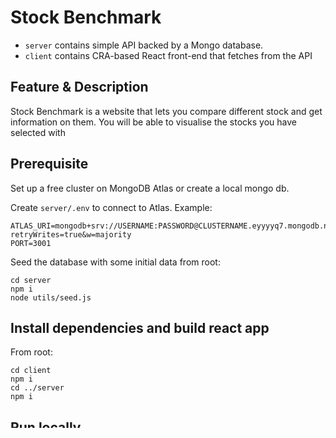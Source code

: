 # Stock Benchmark

* `server` contains simple API backed by a Mongo database.
* `client` contains CRA-based React front-end that fetches from the API

## Feature & Description

Stock Benchmark is a website that lets you compare different stock and get information on them.
You will be able to visualise the stocks you have selected with

## Prerequisite

Set up a free cluster on MongoDB Atlas or create a local mongo db. 

Create `server/.env` to connect to Atlas. Example:

```
ATLAS_URI=mongodb+srv://USERNAME:PASSWORD@CLUSTERNAME.eyyyyq7.mongodb.net/?retryWrites=true&w=majority
PORT=3001
```

Seed the database with some initial data from root:

```
cd server
npm i
node utils/seed.js
```

## Install dependencies and build react app

From root:

```
cd client
npm i
cd ../server
npm i
```

## Run locally

```
cd server
npm run start
```

## Test API

From root:

```
cd server
npm i
npm test
```

# Deployment on AWS Lightsail (no container)

see [screenshots dir](./screenshots)

Assumes access to <https://dawsoncollege.awsapps.com/start#/> with dawson credentials

Overview: AWS Lightsail instance with local Mongo DB (not using Atlas)

Open AWS Lightsail > Create Instance > Linux > MEAN Stack blueprint

Using [Bitnami MEAN Stack blueprint](https://docs.bitnami.com/aws/infrastructure/mean/) 
because it has Node and Mongo installed.

Before creating an instance, choose __change SSH key pair > create new__: you can have AWS generate a pem file
for you to download. You can use this to ssh into the instance later.

Choose cheapest instance plan

Add a key-value tag (e.g. course=2023-520)

AWS will show your instance in a list. Once it's running, visit the IP to verify that the 
Bitnami example app is being served.

See Lightsail instance info in Lightsail dashboard for how to ssh into your instance. Example:

```
ssh -i ~/2023-520-yourname.pem bitnami@<instance ip>
```

You can also interact with your instance via the web-based CLI provided in the AWS console.


On your dev machine, make a fresh clone of the project (e.g. `quotes_deploy`), and only install production dependencies: `export NODE_ENV=production; cd quotes_deploy; npm run build`

Delete everything from the `client` dir except `client/build` then compress+archive the project dir (e.g. tar.gz) and scp the archive to the AWS instance. 

```
$ scp -r -i 2023-520-yourname.pem <file_to_copy> bitnami@<aws instance ip>:~
```

Then extract that archive to a suitable directory.

(Alternately you can set up GitLab ssh keys on the server to be able to clone this repo and build directly on the server -- you might hit memory limits when you build, though.)

Create a database on the VPS. Mongo is already installed and has an admin db.

```
mongosh admin --username root --password $(cat bitnami_application_password)
```

In mongosh (see https://docs.bitnami.com/aws/infrastructure/mean/configuration/create-database/):

```
// DATABASE_USER and DATABASE_PASSWORD are placeholders that you should change
// getSiblingDB creates a new db without losing conn to existing or some such
db = db.getSiblingDB('quotes_db')
db.createUser( { user: "DATABASE_USER", pwd: "DATABASE_PASSWORD", roles: [ "readWrite", "dbAdmin" ]} )
```

Set up `DB_URI` with local connection string: Sample `server/.env` to set up in production:

```
PORT=3001
CLUSTER_NAME=quotes_db
DB_URI=mongodb://DATABASE_USER:DATABASE_PASSWORD@127.0.0.1:27017/quotes_db?directConnection=true&serverSelectionTimeoutMS=2000
```

In the `quotes_deploy` code that we copied to the server, `server/bin/www` and `utils/seed.js` refer to
a collection called `quotes` -- this will be created in the local db when we run the seeding script.

Once `.env` is configured, run the seeding script:

```
cd quotes_deploy/server/
node utils/seed.js
```

You can verify that the local db now contains some quotes:

```
mongosh "local connection string, same as DB_URI, inside quotation marks"
```

Then in mongosh the following should print a bunch of quote documents:

```
db.quotes.find()
db.quotes.countDocuments()
```

__If you can't get the local db working__: You can use a free-tier db via MongoDB Atlas. In your AWS Instance settings (click on the instance name), go to the Network settings and attach a static IP to your instance. Then add that IP address to your Mongo DB Atlas deployment (under Security > Network Access). Update your `.env` file to set `DB_URI` to the connection string for your Atlas
deployment. Restart your Express app if it was already running. _Take care to your Atlas database for production only. Define/use a different database in development_ 

Next we need to run our server. The instance has [forever](https://www.npmjs.com/package/forever) installed by default

```
cd server
NODE_ENV=production forever start bin/www
```

`forever` may show some warnings (see [this screenshot](screenshots/Screenshot 2023-11-14 at 15-08 forever production.png)) but this is okay. `forever list` should show you that `bin/www` is running and the log file in which its output is saved. You can `cat`
the logfile to check if the output is what you expect.

Now we can use `forever list` and so on to control the express app. If we modify the app
(deploy a new version) we need to `forever restart <id>`.

The express app listens on port 3001 but this port isn't exposed on the aws instance.

Configure a simple apache `vhost.conf` in `/opt/bitnami/apache/conf/vhosts/vhost.conf`
to proxy 3001 to 80 (which is open/public on this aws instance)

```
<VirtualHost 127.0.0.1:80 _default_:80>
  ProxyPass / http://localhost:3001/
  ProxyPassReverse / http://localhost:3001/
</VirtualHost>
```

Then restart the Apache service: `sudo /opt/bitnami/ctlscript.sh restart apache`

Now visiting your instance IP should show you the quotes app!

If you run out of memory on the server while users interact with your app, you may upgrade the server to $5 a month resource package.